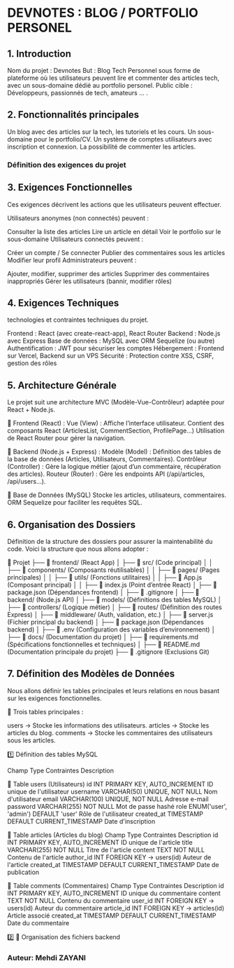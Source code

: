 # DEVNOTES : BLOG / PORTFOLIO PERSONEL

## 1. Introduction

Nom du projet : Devnotes
But : Blog Tech Personnel sous forme de  plateforme où les utilisateurs peuvent lire et commenter des articles tech, avec un sous-domaine dédié au portfolio personel.
Public cible : Développeurs, passionnés de tech, amateurs ... .

## 2. Fonctionnalités principales

Un blog avec des articles sur la tech, les tutoriels et les cours.
Un sous-domaine pour le portfolio/CV.
Un système de comptes utilisateurs avec inscription et connexion.
La possibilité de commenter les articles.

### Définition des exigences du projet

## 3. Exigences Fonctionnelles
Ces exigences décrivent les actions que les utilisateurs peuvent effectuer.

Utilisateurs anonymes (non connectés) peuvent :

Consulter la liste des articles
Lire un article en détail
Voir le portfolio sur le sous-domaine
Utilisateurs connectés peuvent :

Créer un compte / Se connecter
Publier des commentaires sous les articles
Modifier leur profil
Administrateurs peuvent :

Ajouter, modifier, supprimer des articles
Supprimer des commentaires inappropriés
Gérer les utilisateurs (bannir, modifier rôles)

## 4. Exigences Techniques

technologies et contraintes techniques du projet.

Frontend : React (avec create-react-app), React Router
Backend : Node.js avec Express
Base de données : MySQL avec ORM Sequelize (ou autre)
Authentification : JWT pour sécuriser les comptes
Hébergement : Frontend sur Vercel, Backend sur un VPS
Sécurité : Protection contre XSS, CSRF, gestion des rôles

## 5. Architecture Générale

Le projet suit une architecture MVC (Modèle-Vue-Contrôleur) adaptée pour React + Node.js.

🔹 Frontend (React) :
Vue (View) : Affiche l’interface utilisateur.
Contient des composants React (ArticlesList, CommentSection, ProfilePage...)
Utilisation de  React Router pour gérer la navigation.

🔹 Backend (Node.js + Express) :
Modèle (Model) : Définition des tables de la base de données (Articles, Utilisateurs, Commentaires).
Contrôleur (Controller) : Gère la logique métier (ajout d’un commentaire, récupération des articles).
Routeur (Router) : Gère les endpoints API (/api/articles, /api/users...).

🔹 Base de Données (MySQL)
Stocke les articles, utilisateurs, commentaires.
ORM Sequelize pour faciliter les requêtes SQL.

## 6. Organisation des Dossiers

Définition de la structure des dossiers pour assurer la maintenabilité du code. Voici la structure que nous allons adopter :

📂 Projet
├── 📂 frontend/ (React App)
│ ├── 📂 src/ (Code principal)
│ │ ├── 📂 components/ (Composants réutilisables)
│ │ ├── 📂 pages/ (Pages principales)
│ │ ├── 📂 utils/ (Fonctions utilitaires)
│ │ ├── 📜 App.js (Composant principal)
│ │ ├── 📜 index.js (Point d’entrée React)
│ ├── 📜 package.json (Dépendances frontend)
│ ├── 📜 .gitignore
│
├── 📂 backend/ (Node.js API)
│ ├── 📂 models/ (Définitions des tables MySQL)
│ ├── 📂 controllers/ (Logique métier)
│ ├── 📂 routes/ (Définition des routes Express)
│ ├── 📂 middleware/ (Auth, validation, etc.)
│ ├── 📜 server.js (Fichier principal du backend)
│ ├── 📜 package.json (Dépendances backend)
│ ├── 📜 .env (Configuration des variables d’environnement)
│
├── 📂 docs/ (Documentation du projet)
│ ├── 📜 requirements.md (Spécifications fonctionnelles et techniques)
│
├── 📜 README.md (Documentation principale du projet)
├── 📜 .gitignore (Exclusions Git)





## 7. Définition des Modèles de Données
Nous allons définir les tables principales et leurs relations en nous basant sur les exigences fonctionnelles.

📌 Trois tables principales :

users → Stocke les informations des utilisateurs.
articles → Stocke les articles du blog.
comments → Stocke les commentaires des utilisateurs sous les articles.

1️⃣ Définition des tables MySQL

Champ	Type	Contraintes 	Description

📌 Table users (Utilisateurs)
id	INT	PRIMARY KEY, AUTO_INCREMENT	ID unique de l'utilisateur
username	VARCHAR(50)	UNIQUE, NOT NULL	Nom d'utilisateur
email	VARCHAR(100)	UNIQUE, NOT NULL	Adresse e-mail
password	VARCHAR(255)	NOT NULL	Mot de passe hashé
role	ENUM('user', 'admin')	DEFAULT 'user'	Rôle de l'utilisateur
created_at	TIMESTAMP	DEFAULT CURRENT_TIMESTAMP	Date d'inscription

📌 Table articles (Articles du blog)
Champ	Type	Contraintes	Description
id	INT	PRIMARY KEY, AUTO_INCREMENT	ID unique de l'article
title	VARCHAR(255)	NOT NULL	Titre de l'article
content	TEXT	NOT NULL	Contenu de l'article
author_id	INT	FOREIGN KEY → users(id)	Auteur de l'article
created_at	TIMESTAMP	DEFAULT CURRENT_TIMESTAMP	Date de publication

📌 Table comments (Commentaires)
Champ	Type	Contraintes	Description
id	INT	PRIMARY KEY, AUTO_INCREMENT	ID unique du commentaire
content	TEXT	NOT NULL	Contenu du commentaire
user_id	INT	FOREIGN KEY → users(id)	Auteur du commentaire
article_id	INT	FOREIGN KEY → articles(id)	Article associé
created_at	TIMESTAMP	DEFAULT CURRENT_TIMESTAMP	Date du commentaire


2️⃣ 📂 Organisation des fichiers backend

### Auteur: Mehdi ZAYANI